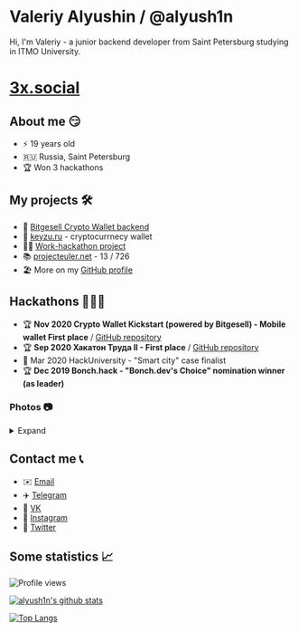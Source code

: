 # Valeriy Alyushin / @alyush1n
Hi, I'm Valeriy - a junior backend developer from Saint Petersburg studying in ITMO University.

# [3x.social](https://3x.social)

## About me 😏
* ⚡️ 19 years old
* 🇷🇺 Russia, Saint Petersburg
* 🏆 Won 3 hackathons

## My projects 🛠
* 🔑 [Bitgesell Crypto Wallet backend](https://github.com/semyon-dev/backend-bgl-wallet)
* 🔑 [keyzu.ru](https://keyzu.ru) - cryptocurrnecy wallet
* 🧑‍💻 [Work-hackathon project](https://github.com/semyon_dev/hackathon-of-work)
* 📚 [projecteuler.net](https://projecteuler.net) - 13 / 726
* 🏖 More on my [GitHub profile](https://github.com/3xlerman?tab=repositories)

## Hackathons 👨🏻‍💻
* 🏆 **Nov 2020 Crypto Wallet Kickstart (powered by Bitgesell) - Mobile wallet First place** / [GitHub repository](https://github.com/semyon-dev/backend-bgl-wallet)
* 🏆 **Sep 2020 Хакатон Труда II - First place** / [GitHub repository](https://github.com/semyon_dev/hackathon-of-work)
* 🏁 Mar 2020 HackUniversity - "Smart city" case finalist
* 🏆 **Dec 2019 Bonch.hack - "Bonch.dev's Choice" nomination winner (as leader)**
### Photos 📷

<details>
<summary>Expand</summary>
<img src="https://i.imgur.com/mAJCRtl.jpg" align="center">
<img src="https://i.imgur.com/etDsn5o.jpg" align="center">
</details>

## Contact me 📞
* ✉️ [Email](mailto:lermanworks@gmail.com)
* ✈️ [Telegram](https://t.me/lermanlermanlerman)
* 🐶 [VK](https://vk.com/3xlerman)
* 📸 [Instagram](https://instagram.com/lermanlermanlerman)
* 🐤 [Twitter](https://twitter.com/3xlerman)

## Some statistics 📈

![Profile views](https://gpvc.arturio.dev/alyush1n)

[![alyush1n's github stats](https://github-readme-stats.vercel.app/api?username=alyush1n)](https://github.com/anuraghazra/github-readme-stats)

[![Top Langs](https://github-readme-stats.vercel.app/api/top-langs/?username=alyush1n)](https://github.com/anuraghazra/github-readme-stats)


